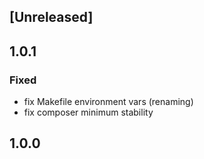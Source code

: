 ## [Unreleased]

## 1.0.1
### Fixed
* fix Makefile environment vars (renaming)
* fix composer minimum stability

## 1.0.0
